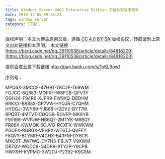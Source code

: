 ```yaml
---
title: Windows Server 2003 Enterprise Edition 下载与安装序列号
date: 2018-12-05 09:28:22
tags: window server
category: IT资讯
---
```

 [ ](http://creativecommons.org/licenses/by-sa/4.0/) 版权声明：本文为博主原创文章，遵循[ CC 4.0 BY-SA ](http://creativecommons.org/licenses/by-sa/4.0/)版权协议，转载请附上原文出处链接和本声明。  本文链接：[https://blog.csdn.net/qq_39110538/article/details/84818200](https://blog.csdn.net/qq_39110538/article/details/84818200)   
    
   提供百度云盘下载链接 http://pan.baidu.com/s/1pKL9pwf

 序列号：

 MPQ6X-3MCCF-47H9T-TKC2F-T69WM  
 FGJCG-8Q883-MQPRF-W8FDB-QPV3Y  
 GGH24-F94R6-XJPR9-FW9XQ-DBDHM  
 BRKX3-BB88X-GP7VW-HYQJR-C7QHM  
 HYDGJ-3WY89-YJB68-H2DV2-BYT7M  
 BPQBT-4MTVT-CDQGB-BGVFP-MK8YB  
 FWRB6-WVPJW-HB6Q7-2MTYK-M8BQY  
 PR86X-KWMQK-6CJVG-RCXFX-WWKWM  
 PGCFX-RGRGX-VFHRX-WT6TJ-QVFFY  
 F8QV3-BTYMR-V4GHX-B43FM-DY6CB  
 MXC6T-JW7WQ-DY7H3-F8JV7-V9XWM  
 DR7QV-WQDC8-G4DP9-9TY2P-Y9CPB  
 HWX9H-KVPMC-3W2DJ-P2392-K9G8M

   
 